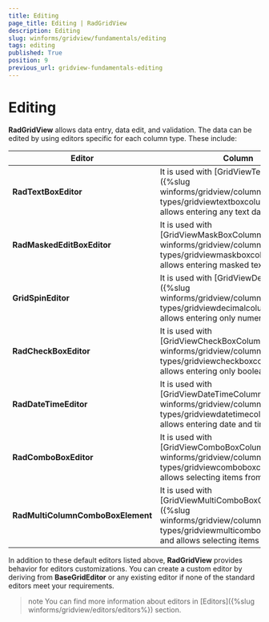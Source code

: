 ```yaml
---
title: Editing
page_title: Editing | RadGridView
description: Editing
slug: winforms/gridview/fundamentals/editing
tags: editing
published: True
position: 9
previous_url: gridview-fundamentals-editing
---
```


# Editing

__RadGridView__ allows data entry, data edit, and validation. The data can be edited by using editors specific for each column type. These include:

| Editor | Column |
| ------ | ------ |
| __RadTextBoxEditor__ |It is used with [GridViewTextBoxColumn]({%slug winforms/gridview/columns/column-types/gridviewtextboxcolumn%}) and allows entering any text data.|
| __RadMaskedEditBoxEditor__ |It is used with [GridViewMaskBoxColumn]({%slug winforms/gridview/columns/column-types/gridviewmaskboxcolumn%}) and allows entering masked text data.|
| __GridSpinEditor__ |It is used with [GridViewDecimalColumn]({%slug winforms/gridview/columns/column-types/gridviewdecimalcolumn%}) and allows entering only numeric data.|
| __RadCheckBoxEditor__ |It is used with [GridViewCheckBoxColumn]({%slug winforms/gridview/columns/column-types/gridviewcheckboxcolumn%}) and allows entering only boolean data.|
| __RadDateTimeEditor__ |It is used with [GridViewDateTimeColumn]({%slug winforms/gridview/columns/column-types/gridviewdatetimecolumn%}) and allows entering date and time data.|
| __RadComboBoxEditor__ |It is used with [GridViewComboBoxColumn]({%slug winforms/gridview/columns/column-types/gridviewcomboboxcolumn%}) and allows selecting items from a list.|
| __RadMultiColumnComboBoxElement__ |It is used with [GridViewMultiComboBoxColumn]({%slug winforms/gridview/columns/column-types/gridviewmulticomboboxcolumn%}) and allows selecting items from a grid.|

In addition to these default editors listed above, __RadGridView__ provides behavior for editors customizations. You can create a custom editor by deriving from __BaseGridEditor__ or any existing editor if none of the standard editors meet your requirements.

>note You can find more information about editors in [Editors]({%slug winforms/gridview/editors/editors%}) section.
>

